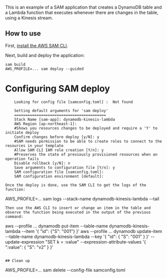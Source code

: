 This is an example of a SAM application that creates a DynamoDB table and a Lambda function that executes whenever there are changes in the table, using a Kinesis stream.

## How to use
First, [install the AWS SAM CLI](https://docs.aws.amazon.com/serverless-application-model/latest/developerguide/install-sam-cli.html).

Next, build and deploy the application:
```
sam build
AWS_PROFILE=... sam deploy --guided
```
Configuring SAM deploy
======================

        Looking for config file [samconfig.toml] :  Not found

        Setting default arguments for 'sam deploy'
        =========================================
        Stack Name [sam-app]: dynamodb-kinesis-lambda
        AWS Region [ap-northeast-1]:
        #Shows you resources changes to be deployed and require a 'Y' to initiate deploy
        Confirm changes before deploy [y/N]: y
        #SAM needs permission to be able to create roles to connect to the resources in your template
        Allow SAM CLI IAM role creation [Y/n]: y
        #Preserves the state of previously provisioned resources when an operation fails
        Disable rollback [y/N]: n
        Save arguments to configuration file [Y/n]: y
        SAM configuration file [samconfig.toml]:
        SAM configuration environment [default]:
```
Once the deploy is done, use the SAM CLI to get the logs of the function:
```
AWS_PROFILE=... sam logs --stack-name dynamodb-kinesis-lambda --tail
```
Then use the AWS CLI to insert or change an item in the table and observe the function being executed in the output of the previous command:
```
aws --profile ... dynamodb put-item --table-name dynamodb-kinesis-lambda --item '{ "id": {"S": "001"} }'
aws --profile ... dynamodb update-item --table-name dynamodb-kinesis-lambda --key '{ "id": { "S": "001" } }' --update-expression "SET k = :value" --expression-attribute-values '{ ":value": { "S": "v2" } }'
```

## Clean up
```
AWS_PROFILE=... sam delete --config-file samconfig.toml
```
